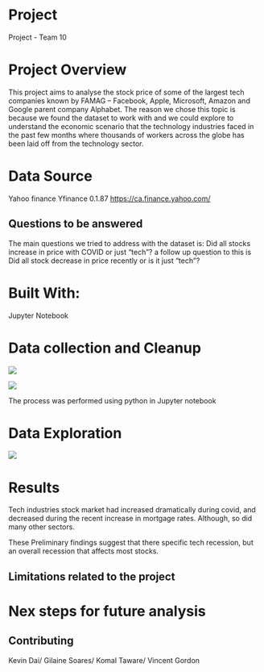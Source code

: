 # Project
Project - Team 10


# Project Overview

This project aims to analyse the stock price of some of the largest tech companies known by FAMAG – Facebook, Apple, Microsoft, Amazon and Google parent company Alphabet. The reason we chose this topic is because we found the dataset to work with and we could explore to understand the economic scenario that the technology industries faced in the past few months where thousands of workers across the globe has been laid off from the technology sector.



# Data Source
Yahoo finance Yfinance 0.1.87 https://ca.finance.yahoo.com/


## Questions to be answered

The main questions we tried to address with the dataset is: Did all stocks increase in price with COVID or just “tech”? a follow up question to this is Did all stock decrease in price recently or is it just “tech”?


# Built With:
Jupyter Notebook

# Data collection and Cleanup 

![](https://github.com/kevbattle/Project/blob/main/Images/Clean%20up%20process%20for%20Valuation%20Metrics.PNG)

![](https://github.com/kevbattle/Project/blob/main/Images/Clean-up%20Process%20for%20Ticker%20Pricer.PNG)

The process was performed using python in Jupyter notebook

# Data Exploration
![](https://github.com/kevbattle/Project/blob/main/Images/Tech%20Stock%20show%20hight%20trading.PNG)
 

# Results

Tech industries stock market had increased dramatically during covid, and decreased during the recent increase in mortgage rates. Although, so did many other sectors.

These Preliminary findings suggest that there specific tech recession, but an overall recession that affects most stocks. 



## Limitations related to the project




# Nex steps for future analysis


## Contributing 

Kevin Dai/
Gilaine Soares/
Komal Taware/
Vincent Gordon


